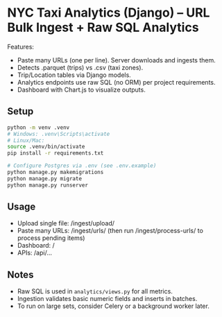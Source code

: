 
# NYC Taxi Analytics (Django) – URL Bulk Ingest + Raw SQL Analytics

Features:
- Paste many URLs (one per line). Server downloads and ingests them.
- Detects .parquet (trips) vs .csv (taxi zones).
- Trip/Location tables via Django models.
- Analytics endpoints use raw SQL (no ORM) per project requirements.
- Dashboard with Chart.js to visualize outputs.

## Setup
```bash
python -m venv .venv
# Windows: .venv\Scripts\activate
# Linux/Mac:
source .venv/bin/activate
pip install -r requirements.txt

# Configure Postgres via .env (see .env.example)
python manage.py makemigrations
python manage.py migrate
python manage.py runserver
```

## Usage
- Upload single file: /ingest/upload/
- Paste many URLs: /ingest/urls/  (then run /ingest/process-urls/ to process pending items)
- Dashboard: /
- APIs: /api/...

## Notes
- Raw SQL is used in `analytics/views.py` for all metrics.
- Ingestion validates basic numeric fields and inserts in batches.
- To run on large sets, consider Celery or a background worker later.
